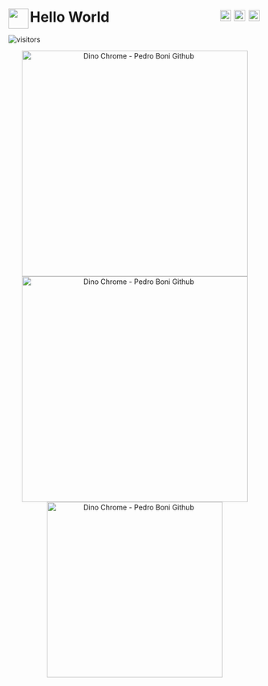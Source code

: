 <h1 align="left" style="border: none;">Hello World 
   <img align='left' src='https://github.com/raghavk16/raghavk16/blob/master/octo.gif' height='40'>
   <a href="https://twitter.com/pedrboni">
       <img align="right" style="margin:0.2rem" alt="Pedro Boni Twitter" width="22px" src="https://cdn.jsdelivr.net/npm/simple-icons@v3/icons/twitter.svg" />
    </a>
    <a href="https://linkedin.com/in/pedroboni">
      <img align="right" style="margin:0.2rem" alt="Pedro Boni Linkdein" width="22px" src="https://cdn.jsdelivr.net/npm/simple-icons@v3/icons/linkedin.svg" />
    </a>
    <a href="https://github.com/pedroboni">
      <img align="right" style="margin:0.2rem" alt="Pedro Boni Github" width="22px" src="https://cdn.jsdelivr.net/npm/simple-icons@v3/icons/github.svg" />
    </a>  
</h1>

![visitors](https://visitor-badge.laobi.icu/badge?page_id=pedroboni.pedroboni)

<div align="center">
   <a href="https://github.com/pedrononi">
      <img alt="Dino Chrome - Pedro Boni Github" width="450" src="https://github-readme-stats.vercel.app/api?username=pedroboni" />
   </a>
    <a href="https://github.com/pedrononi">
      <img alt="Dino Chrome - Pedro Boni Github" width="450" src="https://github-readme-stats.vercel.app/api?username=pedroboni" />
   </a>
   
<br>

   <img alt="Dino Chrome - Pedro Boni Github" width="350" src="https://raw.githubusercontent.com/saadeghi/saadeghi/master/dino.gif" />

</div>
